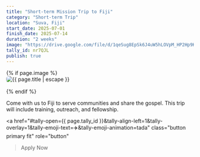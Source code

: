 ```yaml
---
title: "Short-term Mission Trip to Fiji"
category: "Short-term Trip"
location: "Suva, Fiji"
start_date: 2025-07-01
finish_date: 2025-07-14
duration: "2 weeks"
image: "https://drive.google.com/file/d/1qeSug8EpSk6J4uW5hLOVpM_HP2Hp9K4p/view?usp=sharing"
tally_id: nr7QJL
publish: true
---
```


{% if page.image %}<img src="{{ page.image | relative_url }}" alt="{{ page.title | escape }}" style="max-width:100%;height:auto;display:block;margin-bottom:1rem;border-radius:6px;">{% endif %}

Come with us to Fiji to serve communities and share the gospel. This trip will include training, outreach, and fellowship.

<a
  href="#tally-open={{ page.tally_id }}&tally-align-left=1&tally-overlay=1&tally-emoji-text=✈️&tally-emoji-animation=tada"
  class="button primary fit"
  role="button"
>Apply Now</a>